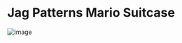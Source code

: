 # Jag Patterns Mario Suitcase

![image](https://github.com/ElGatoFiestero/TutorialTemasNintendoSwitch/assets/159089859/8721b33d-a4a5-4972-9a24-bbbc23bd411a)
